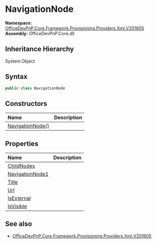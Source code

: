 # NavigationNode
  

**Namespace:** [OfficeDevPnP.Core.Framework.Provisioning.Providers.Xml.V201605](OfficeDevPnP.Core.Framework.Provisioning.Providers.Xml.V201605.md)  
**Assembly:** OfficeDevPnP.Core.dll  
## Inheritance Hierarchy
System.Object  

## Syntax
```C#
public class NavigationNode
```
## Constructors
|**Name**|**Description**|
|:-----|:-----|
| [NavigationNode()](OfficeDevPnP.Core.Framework.Provisioning.Providers.Xml.V201605.NavigationNode.ctor1.md) | 
## Properties
|**Name**|**Description**|
|:-----|:-----|
| [ChildNodes](OfficeDevPnP.Core.Framework.Provisioning.Providers.Xml.V201605.NavigationNode.ChildNodes.md) | 
| [NavigationNode1](OfficeDevPnP.Core.Framework.Provisioning.Providers.Xml.V201605.NavigationNode.NavigationNode1.md) | 
| [Title](OfficeDevPnP.Core.Framework.Provisioning.Providers.Xml.V201605.NavigationNode.Title.md) | 
| [Url](OfficeDevPnP.Core.Framework.Provisioning.Providers.Xml.V201605.NavigationNode.Url.md) | 
| [IsExternal](OfficeDevPnP.Core.Framework.Provisioning.Providers.Xml.V201605.NavigationNode.IsExternal.md) | 
| [IsVisible](OfficeDevPnP.Core.Framework.Provisioning.Providers.Xml.V201605.NavigationNode.IsVisible.md) | 
## See also
- [OfficeDevPnP.Core.Framework.Provisioning.Providers.Xml.V201605](OfficeDevPnP.Core.Framework.Provisioning.Providers.Xml.V201605.md)

